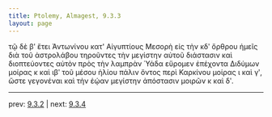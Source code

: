 ```yaml
---
title: Ptolemy, Almagest, 9.3.3
layout: page
---
```


τῷ δὲ βʹ ἔτει Ἀντωνίνου κατ' Αἰγυπτίους Μεσορὴ εἰς τὴν κδʹ ὄρθρου ἡμεῖς διὰ τοῦ ἀστρολάβου τηροῦντες τὴν μεγίστην αὐτοῦ διάστασιν καὶ διοπτεύοντες αὐτὸν πρὸς τὴν λαμπρὰν Ὑάδα εὕρομεν ἐπέχοντα Διδύμων μοίρας κ καὶ ιβʹ τοῦ μέσου ἡλίου πάλιν ὄντος περὶ Καρκίνου μοίρας ι καὶ γʹ, ὥστε γεγονέναι καὶ τὴν ἑῴαν μεγίστην ἀπόστασιν μοιρῶν κ καὶ δʹ. 

---

prev: [9.3.2](../9.3.2/) | next: [9.3.4](../9.3.4/)

